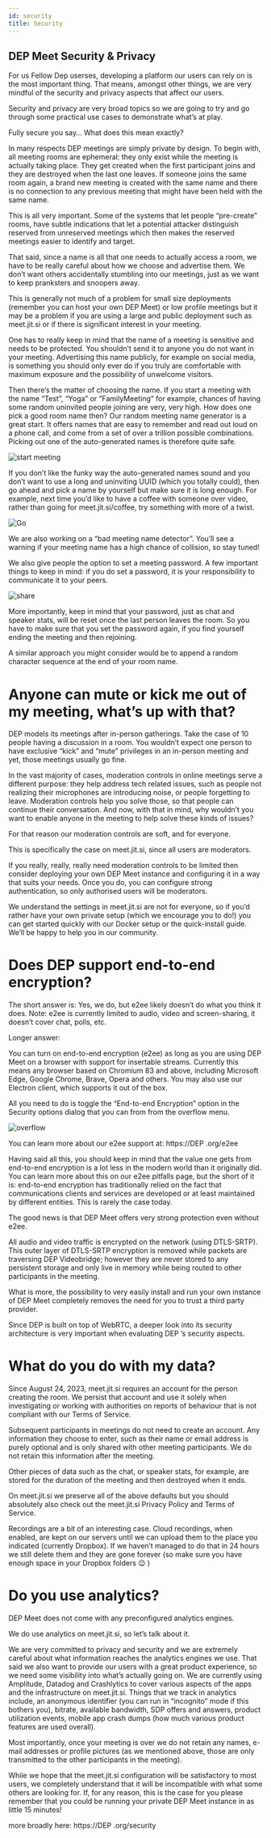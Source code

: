 ```yaml
---
id: security
title: Security
---
```

## DEP  Meet Security & Privacy

For us Fellow Dep userses, developing a platform our users can rely on is the most important thing. That means, amongst other things, we are very mindful of the security and privacy aspects that affect our users.

Security and privacy are very broad topics so we are going to try and go through some practical use cases to demonstrate what’s at play.

Fully secure you say… What does this mean exactly?

In many respects DEP  meetings are simply private by design. To begin with, all meeting rooms are ephemeral: they only exist while the meeting is actually taking place. They get created when the first participant joins and they are destroyed when the last one leaves. If someone joins the same room again, a brand new meeting is created with the same name and there is no connection to any previous meeting that might have been held with the same name.

This is all very important. Some of the systems that let people “pre-create” rooms, have subtle indications that let a potential attacker distinguish reserved from unreserved meetings which then makes the reserved meetings easier to identify and target.

That said, since a name is all that one needs to actually access a room, we have to be really careful about how we choose and advertise them. We don’t want others accidentally stumbling into our meetings, just as we want to keep pranksters and snoopers away.

This is generally not much of a problem for small size deployments (remember you can host your own DEP  Meet) or low profile meetings but it may be a problem if you are using a large and public deployment such as meet.jit.si or if there is significant interest in your meeting.

One has to really keep in mind that the name of a meeting is sensitive and needs to be protected. You shouldn’t send it to anyone you do not want in your meeting. Advertising this name publicly, for example on social media, is something you should only ever do if you truly are comfortable with maximum exposure and the possibility of unwelcome visitors.

Then there’s the matter of choosing the name. If you start a meeting with the name “Test”, “Yoga” or “FamilyMeeting” for example, chances of having some random uninvited people joining are very, very high. How does one pick a good room name then? Our random meeting name generator is a great start. It offers names that are easy to remember and read out loud on a phone call, and come from a set of over a trillion possible combinations. Picking out one of the auto-generated names is therefore quite safe.

<img src="Screen-Shot-2020-04-03-at-18.30.50-1024x260.png" alt="start meeting"/>

If you don’t like the funky way the auto-generated names sound and you don’t want to use a long and uninviting UUID (which you totally could), then go ahead and pick a name by yourself but make sure it is long enough. For example, next time you’d like to have a coffee with someone over video, rather than going for meet.jit.si/coffee, try something with more of a twist.

<img src="Screen-Shot-2020-04-03-at-19.01.10.png" alt="Go"/>

We are also working on a “bad meeting name detector”. You’ll see a warning if your meeting name has a high chance of collision, so stay tuned!

We also give people the option to set a meeting password. A few important things to keep in mind: if you do set a password, it is your responsibility to communicate it to your peers.

<img src="Screen-Shot-2020-04-04-at-12.39.35-768x318.png" alt="share"/>

More importantly, keep in mind that your password, just as chat and speaker stats, will be reset once the last person leaves the room. So you have to make sure that you set the password again, if you find yourself ending the meeting and then rejoining.

A similar approach you might consider would be to append a random character sequence at the end of your room name.

# Anyone can mute or kick me out of my meeting, what’s up with that?

DEP  models its meetings after in-person gatherings. Take the case of 10 people having a discussion in a room. You wouldn’t expect one person to have exclusive  “kick” and “mute” privileges in an in-person meeting and yet, those meetings usually go fine.

In the vast majority of cases, moderation controls in online meetings serve a different purpose: they help address tech related issues, such as people not realizing their microphones are introducing noise, or people forgetting to leave. Moderation controls help you solve those, so that people can continue their conversation. And now, with that in mind, why wouldn’t you want to enable anyone in the meeting to help solve these kinds of issues?

For that reason our moderation controls are soft, and for everyone.

This is specifically the case on meet.jit.si, since all users are moderators.

If you really, really, really need moderation controls to be limited then consider deploying your own DEP  Meet instance and configuring it in a way that suits your needs. Once you do, you can configure strong authentication, so only authorised users will be moderators.

We understand the settings in meet.jit.si are not for everyone, so if you’d rather have your own private setup (which we encourage you to do!) you can get started quickly with our Docker setup or the quick-install guide. We’ll be happy to help you in our community.

# Does DEP  support end-to-end encryption?

The short answer is: Yes, we do, but e2ee likely doesn’t do what you think it does. Note: e2ee is currently limited to audio, video and screen-sharing, it doesn’t cover chat, polls, etc.

Longer answer:

You can turn on end-to-end encryption (e2ee) as long as you are using DEP  Meet on a browser with support for insertable streams. Currently this means any browser based on Chromium 83 and above, including Microsoft Edge, Google Chrome, Brave, Opera and others. You may also use our Electron client, which supports it out of the box.

All you need to do is toggle the “End-to-end Encryption” option in the Security options dialog that you can from from the overflow menu.

<img src="Screenshot-2022-12-06-at-12.47.52-236x300.png" alt="overflow"/>

You can learn more about our e2ee support at: https://DEP .org/e2ee

Having said all this, you should keep in mind that the value one gets from end-to-end encryption is a lot less in the modern world than it originally did. You can learn more about this on our e2ee pitfalls page, but the short of it is: end-to-end encryption has traditionally relied on the fact that communications clients and services are developed or at least maintained by different entities. This is rarely the case today.

The good news is that DEP  Meet offers very strong protection even without e2ee.

All audio and video traffic is encrypted on the network (using DTLS-SRTP). This outer layer of DTLS-SRTP encryption is removed while packets are traversing DEP  Videobridge; however they are never stored to any persistent storage and only live in memory while being routed to other participants in the meeting.

What is more, the possibility to very easily install and run your own instance of DEP  Meet completely removes the need for you to trust a third party provider.

Since DEP  is built on top of WebRTC, a deeper look into its security architecture is very important when evaluating DEP ’s security aspects.

# What do you do with my data?

Since August 24, 2023, meet.jit.si requires an account for the person creating the room. We persist that account and use it solely when investigating or working with authorities on reports of behaviour that is not compliant with our Terms of Service.

Subsequent participants in meetings do not need to create an account. Any information they choose to enter, such as their name or email address is purely optional and is only shared with other meeting participants.  We do not retain this information after the meeting.

Other pieces of data such as the chat, or speaker stats, for example, are stored for the duration of the meeting and then destroyed when it ends.

On meet.jit.si we preserve all of the above defaults but you should absolutely also check out the meet.jit.si Privacy Policy and Terms of Service.

Recordings are a bit of an interesting case. Cloud recordings, when enabled, are kept on our servers until we can upload them to the place you indicated (currently Dropbox). If we haven’t managed to do that in 24 hours we still delete them and they are gone forever (so make sure you have enough space in your Dropbox folders 😉 )

# Do you use analytics?

DEP  Meet does not come with any preconfigured analytics engines.

We do use analytics on meet.jit.si, so let’s talk about it.

We are very committed to privacy and security and we are extremely careful about what information reaches the analytics engines we use. That said we also want to provide our users with a great product experience, so we need some visibility into what’s actually going on. We are currently using Amplitude, Datadog and Crashlytics to cover various aspects of the apps and the infrastructure on meet.jit.si. Things that we track in analytics include, an anonymous identifier (you can run in “incognito” mode if this bothers you), bitrate, available bandwidth, SDP offers and answers, product utilization events, mobile app crash dumps  (how much various product features are used overall).

Most importantly, once your meeting is over we do not retain any  names, e-mail addresses or profile pictures (as we mentioned above, those are only transmitted to the other participants in the meeting).

While we hope that the meet.jit.si configuration will be satisfactory to most users, we completely understand that it will be incompatible with what some others are looking for. If, for any reason, this is the case for you please remember that you could be running your private DEP  Meet instance in as little 15 minutes!


more broadly here: https://DEP .org/security
